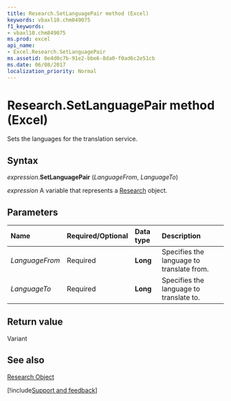 ```yaml
---
title: Research.SetLanguagePair method (Excel)
keywords: vbaxl10.chm849075
f1_keywords:
- vbaxl10.chm849075
ms.prod: excel
api_name:
- Excel.Research.SetLanguagePair
ms.assetid: 0e4d0c7b-91e2-bbe6-8da0-f0ad6c2e51cb
ms.date: 06/08/2017
localization_priority: Normal
---
```



# Research.SetLanguagePair method (Excel)

Sets the languages for the translation service.


## Syntax

_expression_.**SetLanguagePair** (_LanguageFrom_, _LanguageTo_)

_expression_ A variable that represents a [Research](Excel.Research.md) object.


## Parameters

|Name|Required/Optional|Data type|Description|
|:-----|:-----|:-----|:-----|
| _LanguageFrom_|Required| **Long**|Specifies the language to translate from.|
| _LanguageTo_|Required| **Long**|Specifies the language to translate to.|

## Return value

Variant


## See also


[Research Object](Excel.Research.md)

[!include[Support and feedback](~/includes/feedback-boilerplate.md)]